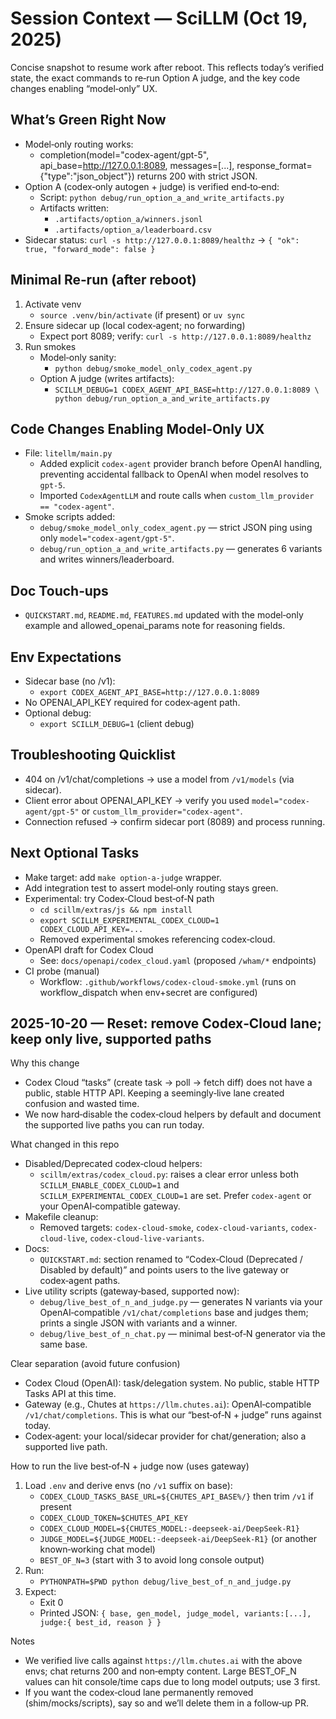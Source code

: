 # Session Context — SciLLM (Oct 19, 2025)

Concise snapshot to resume work after reboot. This reflects today’s verified state, the exact commands to re‑run Option A judge, and the key code changes enabling “model‑only” UX.

## What’s Green Right Now
- Model‑only routing works:
  - completion(model="codex-agent/gpt-5", api_base=http://127.0.0.1:8089, messages=[...], response_format={"type":"json_object"}) returns 200 with strict JSON.
- Option A (codex‑only autogen + judge) is verified end‑to‑end:
  - Script: `python debug/run_option_a_and_write_artifacts.py`
  - Artifacts written:
    - `.artifacts/option_a/winners.jsonl`
    - `.artifacts/option_a/leaderboard.csv`
- Sidecar status: `curl -s http://127.0.0.1:8089/healthz` → `{ "ok": true, "forward_mode": false }`

## Minimal Re‑run (after reboot)
1) Activate venv
   - `source .venv/bin/activate` (if present) or `uv sync`
2) Ensure sidecar up (local codex‑agent; no forwarding)
   - Expect port 8089; verify: `curl -s http://127.0.0.1:8089/healthz`
3) Run smokes
   - Model‑only sanity:
     - `python debug/smoke_model_only_codex_agent.py`
   - Option A judge (writes artifacts):
     - `SCILLM_DEBUG=1 CODEX_AGENT_API_BASE=http://127.0.0.1:8089 \
        python debug/run_option_a_and_write_artifacts.py`

## Code Changes Enabling Model‑Only UX
- File: `litellm/main.py`
  - Added explicit `codex-agent` provider branch before OpenAI handling, preventing accidental fallback to OpenAI when model resolves to `gpt-5`.
  - Imported `CodexAgentLLM` and route calls when `custom_llm_provider == "codex-agent"`.
- Smoke scripts added:
  - `debug/smoke_model_only_codex_agent.py` — strict JSON ping using only `model="codex-agent/gpt-5"`.
  - `debug/run_option_a_and_write_artifacts.py` — generates 6 variants and writes winners/leaderboard.

## Doc Touch‑ups
- `QUICKSTART.md`, `README.md`, `FEATURES.md` updated with the model‑only example and allowed_openai_params note for reasoning fields.

## Env Expectations
- Sidecar base (no /v1):
  - `export CODEX_AGENT_API_BASE=http://127.0.0.1:8089`
- No OPENAI_API_KEY required for codex‑agent path.
- Optional debug:
  - `export SCILLM_DEBUG=1` (client debug)

## Troubleshooting Quicklist
- 404 on /v1/chat/completions → use a model from `/v1/models` (via sidecar).
- Client error about OPENAI_API_KEY → verify you used `model="codex-agent/gpt-5"` or `custom_llm_provider="codex-agent"`.
- Connection refused → confirm sidecar port (8089) and process running.

## Next Optional Tasks
- Make target: add `make option-a-judge` wrapper.
- Add integration test to assert model‑only routing stays green.
- Experimental: try Codex‑Cloud best‑of‑N path
  - `cd scillm/extras/js && npm install`
  - `export SCILLM_EXPERIMENTAL_CODEX_CLOUD=1 CODEX_CLOUD_API_KEY=...`
  - Removed experimental smokes referencing codex‑cloud.
 - OpenAPI draft for Codex Cloud
   - See: `docs/openapi/codex_cloud.yaml` (proposed `/wham/*` endpoints)
 - CI probe (manual)
   - Workflow: `.github/workflows/codex-cloud-smoke.yml` (runs on workflow_dispatch when env+secret are configured)
## 2025-10-20 — Reset: remove Codex‑Cloud lane; keep only live, supported paths

Why this change
- Codex Cloud “tasks” (create task → poll → fetch diff) does not have a public, stable HTTP API. Keeping a seemingly‑live lane created confusion and wasted time.
- We now hard‑disable the codex‑cloud helpers by default and document the supported live paths you can run today.

What changed in this repo
- Disabled/Deprecated codex‑cloud helpers:
  - `scillm/extras/codex_cloud.py`: raises a clear error unless both `SCILLM_ENABLE_CODEX_CLOUD=1` and `SCILLM_EXPERIMENTAL_CODEX_CLOUD=1` are set. Prefer `codex-agent` or your OpenAI‑compatible gateway.
- Makefile cleanup:
  - Removed targets: `codex-cloud-smoke`, `codex-cloud-variants`, `codex-cloud-live`, `codex-cloud-live-variants`.
- Docs:
  - `QUICKSTART.md`: section renamed to “Codex‑Cloud (Deprecated / Disabled by default)” and points users to the live gateway or codex‑agent paths.
- Live utility scripts (gateway‑based, supported now):
  - `debug/live_best_of_n_and_judge.py` — generates N variants via your OpenAI‑compatible `/v1/chat/completions` base and judges them; prints a single JSON with variants and a winner.
  - `debug/live_best_of_n_chat.py` — minimal best‑of‑N generator via the same base.

Clear separation (avoid future confusion)
- Codex Cloud (OpenAI): task/delegation system. No public, stable HTTP Tasks API at this time.
- Gateway (e.g., Chutes at `https://llm.chutes.ai`): OpenAI‑compatible `/v1/chat/completions`. This is what our “best‑of‑N + judge” runs against today.
- Codex‑agent: your local/sidecar provider for chat/generation; also a supported live path.

How to run the live best‑of‑N + judge now (uses gateway)
1) Load `.env` and derive envs (no `/v1` suffix on base):
   - `CODEX_CLOUD_TASKS_BASE_URL=${CHUTES_API_BASE%/}` then trim `/v1` if present
   - `CODEX_CLOUD_TOKEN=$CHUTES_API_KEY`
   - `CODEX_CLOUD_MODEL=${CHUTES_MODEL:-deepseek-ai/DeepSeek-R1}`
   - `JUDGE_MODEL=${JUDGE_MODEL:-deepseek-ai/DeepSeek-R1}` (or another known‑working chat model)
   - `BEST_OF_N=3` (start with 3 to avoid long console output)
2) Run:
   - `PYTHONPATH=$PWD python debug/live_best_of_n_and_judge.py`
3) Expect:
   - Exit 0
   - Printed JSON: `{ base, gen_model, judge_model, variants:[...], judge:{ best_id, reason } }`

Notes
- We verified live calls against `https://llm.chutes.ai` with the above envs; chat returns 200 and non‑empty content. Large BEST_OF_N values can hit console/time caps due to long model outputs; use 3 first.
- If you want the codex‑cloud lane permanently removed (shim/mocks/scripts), say so and we’ll delete them in a follow‑up PR.
